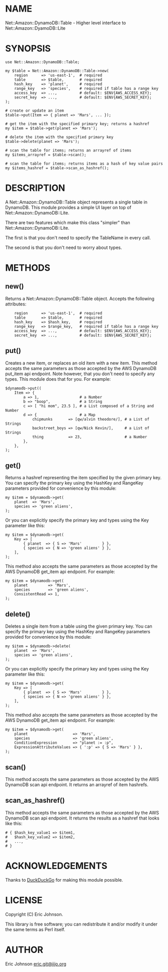 # NAME

Net::Amazon::DynamoDB::Table - Higher level interface to Net::Amazon::DyamoDB::Lite

# SYNOPSIS

    use Net::Amazon::DynamoDB::Table;

    my $table = Net::Amazon::DynamoDB::Table->new(
        region      => 'us-east-1',  # required
        table       => $table,       # required
        hash_key    => 'planet',     # required
        range_key   => 'species',    # required if table has a range key
        access_key  => ...,          # default: $ENV{AWS_ACCESS_KEY};
        secret_key  => ...,          # default: $ENV{AWS_SECRET_KEY};
    );

    # create or update an item
    $table->put(Item => { planet => 'Mars', ... });

    # get the item with the specified primary key; returns a hashref
    my $item = $table->get(planet => 'Mars');

    # delete the item with the specified primary key
    $table->delete(planet => 'Mars');

    # scan the table for items; returns an arrayref of items
    my $items_arrayref = $table->scan();

    # scan the table for items; returns items as a hash of key value pairs
    my $items_hashref = $table->scan_as_hashref();

# DESCRIPTION

A Net::Amazon::DynamoDB::Table object represents a single table in DynamoDB.
This module provides a simple UI layer on top of Net::Amazon::DynamoDB::Lite.

There are two features which make this class "simpler" than
Net::Amazon::DynamoDB::Lite.  

The first is that you don't need to specify the TableName in every call.

The second is that you don't need to worry about types.  

# METHODS

## new()

Returns a Net::Amazon::DynamoDB::Table object.  Accepts the following
attributes:

        region      => 'us-east-1',  # required
        table       => $table,       # required
        hash_key    => $hash_key,    # required
        range_key   => $range_key,   # required if table has a range key
        access_key  => ...,          # default: $ENV{AWS_ACCESS_KEY};
        secret_key  => ...,          # default: $ENV{AWS_SECRET_KEY};
    

## put()

Creates a new item, or replaces an old item with a new item.  This method
accepts the same parameters as those accepted by the AWS DynamoDB put\_item api
endpoint.  Note however, that you don't need to specify any types.  This module
does that for you.  For example:

    $dynamodb->put((
        Item => {
            a => 1,                  # a Number
            b => "boop",             # a String
            c => [ "hi mom", 23.5 ], # a List composed of a String and Number
            d => {                   # a Map
                chipmunks       => [qw/alvin theodore/], # a List of Strings
                backstreet_boys => [qw/Nick Kevin/],     # a List of Strings
                thing           => 23,                   # a Number
            },
        },
    );

## get()

Returns a hashref representing the item specified by the given primary key.
You can specify the primary key using the HashKey and RangeKey parameters
provided for convenience by this module:

    my $item = $dynamodb->get(
        planet  => 'Mars',
        species => 'green aliens',
    );

Or you can explicitly specify the primary key and types using the Key parameter
like this:

    my $item = $dynamodb->get(
        Key => [ 
            { planet  => { S => 'Mars'         } },
            { species => { N => 'green aliens' } },
        ],
    );

This method also accepts the same parameters as those accepted by the
AWS DynamoDB get\_item api endpoint.  For example:

    my $item = $dynamodb->get(
        planet         => 'Mars',
        species        => 'green aliens',
        ConsistentRead => 1,
    );

## delete()

Deletes a single item from a table using the given primary key.  You can
specify the primary key using the HashKey and RangeKey parameters provided for
convenience by this module:

    my $item = $dynamodb->delete(
        planet  => 'Mars',
        species => 'green aliens',
    );

Or you can explicitly specify the primary key and types using the Key parameter
like this:

    my $item = $dynamodb->get(
        Key => [ 
            { planet  => { S => 'Mars'         } },
            { species => { N => 'green aliens' } },
        ],
    );

This method also accepts the same parameters as those accepted by the
AWS DynamoDB get\_item api endpoint.  For example:

    my $item = $dynamodb->get(
        planet                    => 'Mars',
        species                   => 'green aliens',
        ConditionExpression       => "planet := :p",
        ExpressionAttributeValues => { ':p' => { S => 'Mars' } },
    );

## scan()

This method accepts the same parameters as those accepted by the
AWS DynamoDB scan api endpoint.  It returns an arrayref of item hashrefs.

## scan\_as\_hashref()

This method accepts the same parameters as those accepted by the
AWS DynamoDB scan api endpoint.  It returns the results as a hashref that looks
like this:

    # { $hash_key_value1 => $item1,
    #   $hash_key_value2 => $item2, 
    #   ...,
    # }

# ACKNOWLEDGEMENTS

Thanks to [DuckDuckGo](http://duckduckgo.com) for making this module possible.

# LICENSE

Copyright (C) Eric Johnson.

This library is free software; you can redistribute it and/or modify
it under the same terms as Perl itself.

# AUTHOR

Eric Johnson <eric.git@iijo.org>
